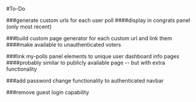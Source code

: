 #To-Do

###generate custom urls for each user poll
####display in congrats panel (only most recent)

###build custom page generator for each custom url and link them
####make available to unauthenticated voters

###link my-polls panel elements to unique user dashboard info pages
####probably similar to publicly available page -- but with extra functionality

###add password change functionality to authenticated navbar

###remove guest login capability
